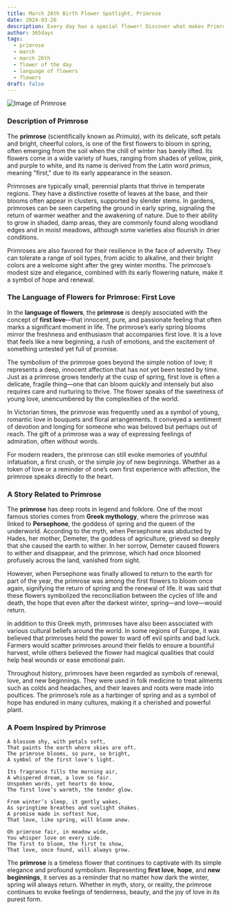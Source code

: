 ```yaml
---
title: March 26th Birth Flower Spotlight, Primrose
date: 2024-03-26
description: Every day has a special flower! Discover what makes Primrose unique as today’s birth flower and its symbolic meaning.
author: 365days
tags:
  - primrose
  - march
  - march 26th
  - flower of the day
  - language of flowers
  - flowers
draft: false
---
```


![Image of Primrose](https://cdn.pixabay.com/photo/2012/06/08/19/22/primula-schlusselblume-49782_640.jpg#center)


### Description of Primrose

The **primrose** (scientifically known as _Primula_), with its delicate, soft petals and bright, cheerful colors, is one of the first flowers to bloom in spring, often emerging from the soil when the chill of winter has barely lifted. Its flowers come in a wide variety of hues, ranging from shades of yellow, pink, and purple to white, and its name is derived from the Latin word _primus_, meaning "first," due to its early appearance in the season.

Primroses are typically small, perennial plants that thrive in temperate regions. They have a distinctive rosette of leaves at the base, and their blooms often appear in clusters, supported by slender stems. In gardens, primroses can be seen carpeting the ground in early spring, signaling the return of warmer weather and the awakening of nature. Due to their ability to grow in shaded, damp areas, they are commonly found along woodland edges and in moist meadows, although some varieties also flourish in drier conditions.

Primroses are also favored for their resilience in the face of adversity. They can tolerate a range of soil types, from acidic to alkaline, and their bright colors are a welcome sight after the grey winter months. The primrose’s modest size and elegance, combined with its early flowering nature, make it a symbol of hope and renewal.

### The Language of Flowers for Primrose: First Love

In the **language of flowers**, the **primrose** is deeply associated with the concept of **first love**—that innocent, pure, and passionate feeling that often marks a significant moment in life. The primrose’s early spring blooms mirror the freshness and enthusiasm that accompanies first love. It is a love that feels like a new beginning, a rush of emotions, and the excitement of something untested yet full of promise.

The symbolism of the primrose goes beyond the simple notion of love; it represents a deep, innocent affection that has not yet been tested by time. Just as a primrose grows tenderly at the cusp of spring, first love is often a delicate, fragile thing—one that can bloom quickly and intensely but also requires care and nurturing to thrive. The flower speaks of the sweetness of young love, unencumbered by the complexities of the world.

In Victorian times, the primrose was frequently used as a symbol of young, romantic love in bouquets and floral arrangements. It conveyed a sentiment of devotion and longing for someone who was beloved but perhaps out of reach. The gift of a primrose was a way of expressing feelings of admiration, often without words.

For modern readers, the primrose can still evoke memories of youthful infatuation, a first crush, or the simple joy of new beginnings. Whether as a token of love or a reminder of one’s own first experience with affection, the primrose speaks directly to the heart.

### A Story Related to Primrose

The **primrose** has deep roots in legend and folklore. One of the most famous stories comes from **Greek mythology**, where the primrose was linked to **Persephone**, the goddess of spring and the queen of the underworld. According to the myth, when Persephone was abducted by Hades, her mother, Demeter, the goddess of agriculture, grieved so deeply that she caused the earth to wither. In her sorrow, Demeter caused flowers to wither and disappear, and the primrose, which had once bloomed profusely across the land, vanished from sight.

However, when Persephone was finally allowed to return to the earth for part of the year, the primrose was among the first flowers to bloom once again, signifying the return of spring and the renewal of life. It was said that these flowers symbolized the reconciliation between the cycles of life and death, the hope that even after the darkest winter, spring—and love—would return.

In addition to this Greek myth, primroses have also been associated with various cultural beliefs around the world. In some regions of Europe, it was believed that primroses held the power to ward off evil spirits and bad luck. Farmers would scatter primroses around their fields to ensure a bountiful harvest, while others believed the flower had magical qualities that could help heal wounds or ease emotional pain.

Throughout history, primroses have been regarded as symbols of renewal, love, and new beginnings. They were used in folk medicine to treat ailments such as colds and headaches, and their leaves and roots were made into poultices. The primrose’s role as a harbinger of spring and as a symbol of hope has endured in many cultures, making it a cherished and powerful plant.

### A Poem Inspired by Primrose

```
A blossom shy, with petals soft,  
That paints the earth where skies are oft.  
The primrose blooms, so pure, so bright,  
A symbol of the first love's light.  

Its fragrance fills the morning air,  
A whispered dream, a love so fair.  
Unspoken words, yet hearts do know,  
The first love’s warmth, the tender glow.  

From winter’s sleep, it gently wakes,  
As springtime breathes and sunlight shakes.  
A promise made in softest hue,  
That love, like spring, will bloom anew.  

Oh primrose fair, in meadow wide,  
You whisper love on every side.  
The first to bloom, the first to show,  
That love, once found, will always grow.  
```

The **primrose** is a timeless flower that continues to captivate with its simple elegance and profound symbolism. Representing **first love**, **hope**, and **new beginnings**, it serves as a reminder that no matter how dark the winter, spring will always return. Whether in myth, story, or reality, the primrose continues to evoke feelings of tenderness, beauty, and the joy of love in its purest form.
